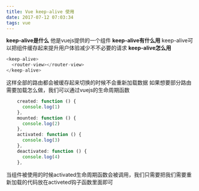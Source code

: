 ```yaml
---
title: Vue keep-alive 使用
date: 2017-07-12 07:03:34
tags: vue
---
```


**keep-alive是什么**
他是vuejs提供的一个组件
**keep-alive有什么用**
keep-alive可以把组件缓存起来提升用户体验减少不不必要的请求
**keep-alive怎么用**

<!--more-->

```js
<keep-alive>
  <router-view></router-view>
</keep-alive>
```
这样全部的路由都会被缓存起来切换的时候不会重新加载数据
如果想要部分路由需要加载怎么做，我们可以通过vuejs的生命周期函数


```js
    created: function () {
      console.log(1)
    },
    mounted: function () {
      console.log(2)
    },
    activated: function () {
      console.log(3)
    },
    deactivated: function () {
      console.log(4)
    },
```
当组件被使用的时候activated生命周期函数会被调用，我们只需要把我们需要重新加载的代码放在activeted钩子函数里面即可


